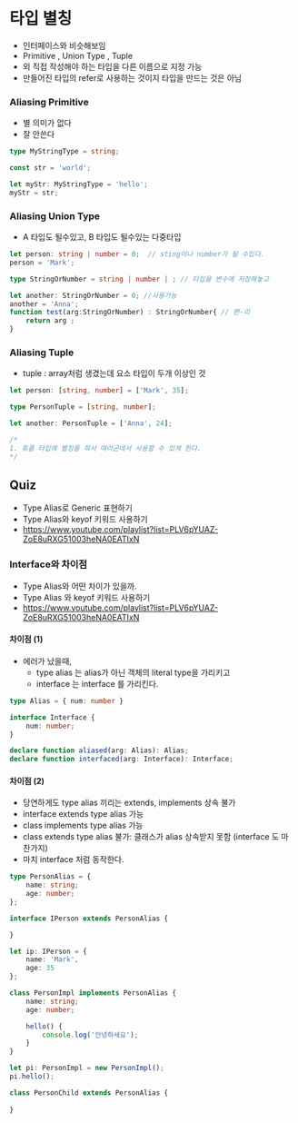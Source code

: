 # 타입 별칭 
- 인터페이스와 비슷해보임 
- Primitive , Union Type , Tuple 
- 외 직접 작성해야 하는 타입을 다른 이름으로 지정 가능
- 만들어진 타입의 refer로 사용하는 것이지 타입을 만드는 것은 아님 
  
### Aliasing Primitive 
- 별 의미가 없다 
- 잘 안쓴다 
``` ts
type MyStringType = string;

const str = 'world';

let myStr: MyStringType = 'hello';
myStr = str;
```


###  Aliasing Union Type 
- A 타입도 될수있고, B 타입도 될수있는 다중타입
```ts
let person: string | number = 0;  // sting이나 number가 될 수있다. 
person = 'Mark';

type StringOrNumber = string | number | ; // 타입을 변수에 저장해놓고

let another: StringOrNumber = 0; //사용가능
another = 'Anna';
function test(arg:StringOrNumber) : StringOrNumber{ // 편-리
    return arg ;
}

```


### Aliasing Tuple 
- tuple : array처럼 생겼는데 요소 타입이 두개 이상인 것 
``` ts 
let person: [string, number] = ['Mark', 35];

type PersonTuple = [string, number];

let another: PersonTuple = ['Anna', 24];

/*
1. 튜플 타입에 별칭을 줘서 여러군데서 사용할 수 있게 한다.
*/
```

## Quiz
- Type Alias로 Generic 표현하기 
- Type Alias와 keyof 키워드 사용하기 
- https://www.youtube.com/playlist?list=PLV6pYUAZ-ZoE8uRXG51003heNA0EATIxN


### Interface와 차이점 
- Type Alias와 어떤 차이가 있을까. 
- Type Alias 와 keyof 키워드 사용하기
- https://www.youtube.com/playlist?list=PLV6pYUAZ-ZoE8uRXG51003heNA0EATIxN


#### 차이점 (1)   
- 에러가 났을때, 
  - type alias 는 alias가 아닌 객체의 literal type을 가리키고 
  - interface 는 interface 를 가리킨다. 
```ts
type Alias = { num: number }

interface Interface {
    num: number;
}

declare function aliased(arg: Alias): Alias;
declare function interfaced(arg: Interface): Interface;
```

#### 차이점 (2)
- 당연하게도 type alias 끼리는 extends, implements 상속 불가
- interface extends type alias 가능
- class implements type alias 가능 
- class extends type alias 불가: 클래스가 alias 상속받지 못함 (interface 도 마찬가지)
- 마치 interface 처럼 동작한다.

```ts
type PersonAlias = {
    name: string;
    age: number;
};

interface IPerson extends PersonAlias {

}

let ip: IPerson = {
    name: 'Mark',
    age: 35
};

class PersonImpl implements PersonAlias {
    name: string;
    age: number;

    hello() {
        console.log('안녕하세요');
    }
}

let pi: PersonImpl = new PersonImpl();
pi.hello();

class PersonChild extends PersonAlias {
    
}
```